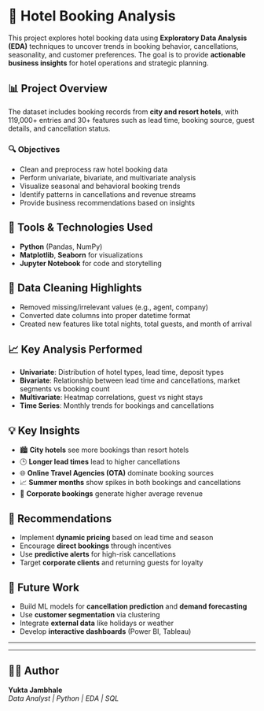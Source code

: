 # 🏨 Hotel Booking Analysis

This project explores hotel booking data using **Exploratory Data Analysis (EDA)** techniques to uncover trends in booking behavior, cancellations, seasonality, and customer preferences. The goal is to provide **actionable business insights** for hotel operations and strategic planning.

## 📊 Project Overview

The dataset includes booking records from **city and resort hotels**, with 119,000+ entries and 30+ features such as lead time, booking source, guest details, and cancellation status.

### 🔍 Objectives
- Clean and preprocess raw hotel booking data
- Perform univariate, bivariate, and multivariate analysis
- Visualize seasonal and behavioral booking trends
- Identify patterns in cancellations and revenue streams
- Provide business recommendations based on insights

## 🧰 Tools & Technologies Used
- **Python** (Pandas, NumPy)
- **Matplotlib**, **Seaborn** for visualizations
- **Jupyter Notebook** for code and storytelling

## 🧹 Data Cleaning Highlights
- Removed missing/irrelevant values (e.g., agent, company)
- Converted date columns into proper datetime format
- Created new features like total nights, total guests, and month of arrival

## 📈 Key Analysis Performed
- **Univariate**: Distribution of hotel types, lead time, deposit types
- **Bivariate**: Relationship between lead time and cancellations, market segments vs booking count
- **Multivariate**: Heatmap correlations, guest vs night stays
- **Time Series**: Monthly trends for bookings and cancellations

## 💡 Key Insights
- 🏙️ **City hotels** see more bookings than resort hotels
- 🕒 **Longer lead times** lead to higher cancellations
- 🌐 **Online Travel Agencies (OTA)** dominate booking sources
- 📈 **Summer months** show spikes in both bookings and cancellations
- 💼 **Corporate bookings** generate higher average revenue

## 🧠 Recommendations
- Implement **dynamic pricing** based on lead time and season
- Encourage **direct bookings** through incentives
- Use **predictive alerts** for high-risk cancellations
- Target **corporate clients** and returning guests for loyalty

## 🔮 Future Work
- Build ML models for **cancellation prediction** and **demand forecasting**
- Use **customer segmentation** via clustering
- Integrate **external data** like holidays or weather
- Develop **interactive dashboards** (Power BI, Tableau)

---


---

## 👩‍💻 Author
**Yukta Jambhale**  
_Data Analyst | Python | EDA | SQL_


